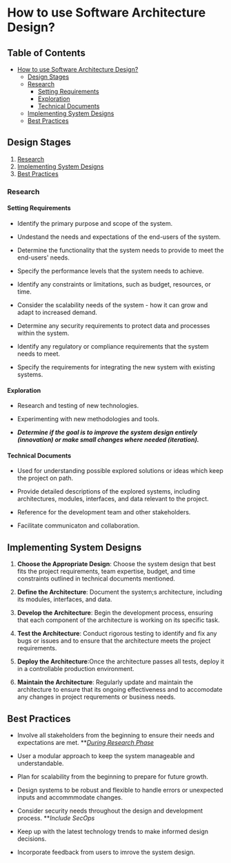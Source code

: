 # How to use Software Architecture Design?

## Table of Contents

- [How to use Software Architecture Design?](#how-to-use-software-architecture-design)
  - [Design Stages](#design-stages)
  - [Research](#research)
    - [Setting Requirements](#setting-requirements)
    - [Exploration](#exploration)
    - [Technical Documents](#technical-documents)
  - [Implementing System Designs](#implementing-system-designs)
  - [Best Practices](#best-practices)

## Design Stages

1. [Research](#research)
2. [Implementing System Designs](#implementing-system-designs)
3. [Best Practices](#best-practices)

### Research

#### Setting Requirements

- Identify the primary purpose and scope of the system.

- Undestand the needs and expectations of the end-users of the system.

- Determine the functionality that the system needs to provide to meet the end-users' needs.

- Specify the performance levels that the system needs to achieve.

- Identify any constraints or limitations, such as budget, resources, or time.

- Consider the scalability needs of the system - how it can grow and adapt to increased demand.

- Determine any security requirements to protect data and processes within the system.

- Identify any regulatory or compliance requirements that the system needs to meet.

- Specify the requirements for integrating the new system with existing systems.

#### Exploration

- Research and testing of new technologies.

- Experimenting with new methodologies and tools.

- ***Determine if the goal is to improve the system design entirely (innovation) or make small changes where needed (iteration).***

#### Technical Documents

- Used for understanding possible explored solutions or ideas which keep the project on path.

- Provide detailed descriptions of the explored systems, including architectures, modules, interfaces, and data relevant to the project.

- Reference for the development team and other stakeholders.

- Facilitate communicaton and collaboration.

## Implementing System Designs

1. **Choose the Appropriate Design**: Choose the system design that best fits the project requirements, team expertise, budget, and time constraints outlined in technical documents mentioned.

2. **Define the Architecture**: Document the system;s architecture, including its modules, interfaces, and data.

3. **Develop the Architecture**: Begin the development process, ensuring that each component of the architecture is working on its specific task.

4. **Test the Architecture**: Conduct rigorous testing to identify and fix any bugs or issues and to ensure that the architecture meets the project requirements.

5. **Deploy the Architecture**:Once the architecture passes all tests, deploy it in a controllable production environment.

6. **Maintain the Architecture**: Regularly update and maintain the architecture to ensure that its ongoing effectiveness and to accomodate any changes in project requrements or business needs.

## Best Practices

- Involve all stakeholders from the beginning to ensure their needs and expectations are met. **[*During Research Phase*](#research)

- User a modular approach to keep the system manageable and understandable.

- Plan for scalability from the beginning to prepare for future growth.

- Design systems to be robust and flexible to handle errors or unexpected inputs and accommmodate changes.

- Consider security needs throughout the design and development process. ***Include SecOps*

- Keep up with the latest technology trends to make informed design decisions.

- Incorporate feedback from users to imrove the system design.
